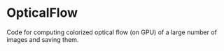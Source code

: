 # OpticalFlow

Code for computing colorized optical flow (on GPU) of a large number of images and saving them.
